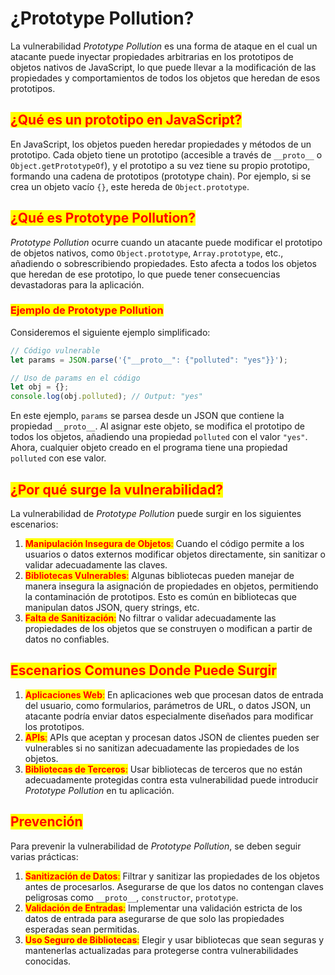 # ¿Prototype Pollution?

La vulnerabilidad _Prototype Pollution_ es una forma de ataque en el cual un atacante puede inyectar propiedades arbitrarias en los prototipos de objetos nativos de JavaScript, lo que puede llevar a la modificación de las propiedades y comportamientos de todos los objetos que heredan de esos prototipos.

## <mark style="color:red;">¿Qué es un prototipo en JavaScript?</mark>

En JavaScript, los objetos pueden heredar propiedades y métodos de un prototipo. Cada objeto tiene un prototipo (accesible a través de `__proto__` o `Object.getPrototypeOf`), y el prototipo a su vez tiene su propio prototipo, formando una cadena de prototipos (prototype chain). Por ejemplo, si se crea un objeto vacío `{}`, este hereda de `Object.prototype`.

## <mark style="color:red;">¿Qué es Prototype Pollution?</mark>

_Prototype Pollution_ ocurre cuando un atacante puede modificar el prototipo de objetos nativos, como `Object.prototype`, `Array.prototype`, etc., añadiendo o sobrescribiendo propiedades. Esto afecta a todos los objetos que heredan de ese prototipo, lo que puede tener consecuencias devastadoras para la aplicación.

### <mark style="color:red;">Ejemplo de Prototype Pollution</mark>

Consideremos el siguiente ejemplo simplificado:

```javascript
// Código vulnerable
let params = JSON.parse('{"__proto__": {"polluted": "yes"}}');

// Uso de params en el código
let obj = {};
console.log(obj.polluted); // Output: "yes"
```

En este ejemplo, `params` se parsea desde un JSON que contiene la propiedad `__proto__`. Al asignar este objeto, se modifica el prototipo de todos los objetos, añadiendo una propiedad `polluted` con el valor `"yes"`. Ahora, cualquier objeto creado en el programa tiene una propiedad `polluted` con ese valor.

## <mark style="color:red;">¿Por qué surge la vulnerabilidad?</mark>

La vulnerabilidad de _Prototype Pollution_ puede surgir en los siguientes escenarios:

1. <mark style="color:red;">**Manipulación Insegura de Objetos**</mark><mark style="color:red;">:</mark> Cuando el código permite a los usuarios o datos externos modificar objetos directamente, sin sanitizar o validar adecuadamente las claves.
2. <mark style="color:red;">**Bibliotecas Vulnerables**</mark><mark style="color:red;">:</mark> Algunas bibliotecas pueden manejar de manera insegura la asignación de propiedades en objetos, permitiendo la contaminación de prototipos. Esto es común en bibliotecas que manipulan datos JSON, query strings, etc.
3. <mark style="color:red;">**Falta de Sanitización**</mark><mark style="color:red;">:</mark> No filtrar o validar adecuadamente las propiedades de los objetos que se construyen o modifican a partir de datos no confiables.

## <mark style="color:red;">Escenarios Comunes Donde Puede Surgir</mark>

1. <mark style="color:red;">**Aplicaciones Web**</mark><mark style="color:red;">:</mark> En aplicaciones web que procesan datos de entrada del usuario, como formularios, parámetros de URL, o datos JSON, un atacante podría enviar datos especialmente diseñados para modificar los prototipos.
2. <mark style="color:red;">**APIs**</mark><mark style="color:red;">:</mark> APIs que aceptan y procesan datos JSON de clientes pueden ser vulnerables si no sanitizan adecuadamente las propiedades de los objetos.
3. <mark style="color:red;">**Bibliotecas de Terceros**</mark><mark style="color:red;">:</mark> Usar bibliotecas de terceros que no están adecuadamente protegidas contra esta vulnerabilidad puede introducir _Prototype Pollution_ en tu aplicación.

## <mark style="color:red;">Prevención</mark>

Para prevenir la vulnerabilidad de _Prototype Pollution_, se deben seguir varias prácticas:

1. <mark style="color:red;">**Sanitización de Datos**</mark><mark style="color:red;">:</mark> Filtrar y sanitizar las propiedades de los objetos antes de procesarlos. Asegurarse de que los datos no contengan claves peligrosas como `__proto__`, `constructor`, `prototype`.
2. <mark style="color:red;">**Validación de Entradas**</mark><mark style="color:red;">:</mark> Implementar una validación estricta de los datos de entrada para asegurarse de que solo las propiedades esperadas sean permitidas.
3. <mark style="color:red;">**Uso Seguro de Bibliotecas**</mark><mark style="color:red;">:</mark> Elegir y usar bibliotecas que sean seguras y mantenerlas actualizadas para protegerse contra vulnerabilidades conocidas.
